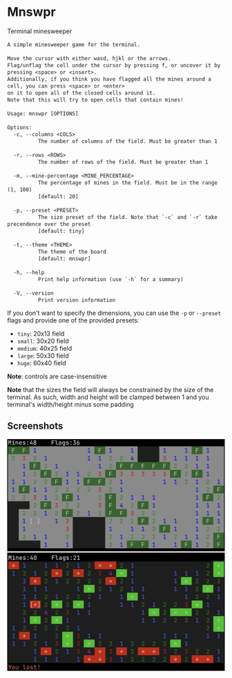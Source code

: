 # Mnswpr

Terminal minesweeper

```
A simple minesweeper game for the terminal.

Move the cursor with either wasd, hjkl or the arrows.
Flag/unflag the cell under the cursor by pressing f, or uncover it by pressing <space> or <insert>.
Additionally, if you think you have flagged all the mines around a cell, you can press <space> or <enter> 
on it to open all of the closed cells around it. 
Note that this will try to open cells that contain mines!

Usage: mnswpr [OPTIONS]

Options:
  -c, --columns <COLS>
          The number of columns of the field. Must be greater than 1

  -r, --rows <ROWS>
          The number of rows of the field. Must be greater than 1

  -m, --mine-percentage <MINE_PERCENTAGE>
          The percentage of mines in the field. Must be in the range (1, 100)
          [default: 20]

  -p, --preset <PRESET>
          The size preset of the field. Note that `-c` and `-r` take precendence over the preset
          [default: tiny]

  -t, --theme <THEME>
          The theme of the board
          [default: mnswpr]

  -h, --help
          Print help information (use `-h` for a summary)

  -V, --version
          Print version information
```

If you don't want to specify the dimensions, you can use the `-p` or `--preset` flags and provide one of the provided presets:
- `tiny`: 20x13 field
- `small`: 30x20 field
- `medium`: 40x25 field
- `large`: 50x30 field
- `huge`: 60x40 field

**Note**: controls are case-insensitive

**Note** that the sizes the field will always be constrained by the size of the terminal. As such, width and height will be clamped between 1 and you terminal's width/height minus some padding

## Screenshots

![example game screen](imgs/og_theme.png)
![example end game screen](imgs/mnswpr_theme.png)
